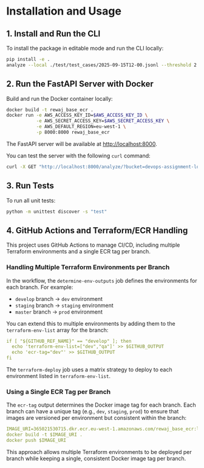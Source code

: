 # Installation and Usage

## 1. Install and Run the CLI

To install the package in editable mode and run the CLI locally:

```bash
pip install -e .
analyze --local ./test/test_cases/2025-09-15T12-00.jsonl --threshold 2 --since 2025-09-15T12:00:03Z
```

## 2. Run the FastAPI Server with Docker

Build and run the Docker container locally:

```bash
docker build -t rewaj_base_ecr .
docker run -e AWS_ACCESS_KEY_ID=$AWS_ACCESS_KEY_ID \
           -e AWS_SECRET_ACCESS_KEY=$AWS_SECRET_ACCESS_KEY \
           -e AWS_DEFAULT_REGION=eu-west-1 \
           -p 8000:8000 rewaj_base_ecr
```

The FastAPI server will be available at [http://localhost:8000](http://localhost:8000).

You can test the server with the following `curl` command:

```bash
curl -X GET "http://localhost:8000/analyze/?bucket=devops-assignment-logs-19-08&prefix=tests&threshold=2&since=2025-09-15T12:00:03Z"
```

## 3. Run Tests

To run all unit tests:

```bash
python -m unittest discover -s "test"
```

## 4. GitHub Actions and Terraform/ECR Handling

This project uses GitHub Actions to manage CI/CD, including multiple Terraform environments and a single ECR tag per branch.

### Handling Multiple Terraform Environments per Branch

In the workflow, the `determine-env-outputs` job defines the environments for each branch. For example:

* `develop` branch → `dev` environment
* `staging` branch → `staging` environment
* `master` branch → `prod` environment

You can extend this to multiple environments by adding them to the `terraform-env-list` array for the branch:

```yaml
if [ "${GITHUB_REF_NAME}" == "develop" ]; then
  echo 'terraform-env-list=["dev","qa"]' >> $GITHUB_OUTPUT
  echo 'ecr-tag="dev"' >> $GITHUB_OUTPUT
fi
```

The `terraform-deploy` job uses a matrix strategy to deploy to each environment listed in `terraform-env-list`.

### Using a Single ECR Tag per Branch

The `ecr-tag` output determines the Docker image tag for each branch. Each branch can have a unique tag (e.g., `dev`, `staging`, `prod`) to ensure that images are versioned per environment but consistent within the branch:

```yaml
IMAGE_URI=365021530715.dkr.ecr.eu-west-1.amazonaws.com/rewaj_base_ecr:latest-${{ needs.determine-env-outputs.outputs.ecr-tag }}
docker build -t $IMAGE_URI .
docker push $IMAGE_URI
```

This approach allows multiple Terraform environments to be deployed per branch while keeping a single, consistent Docker image tag per branch.
